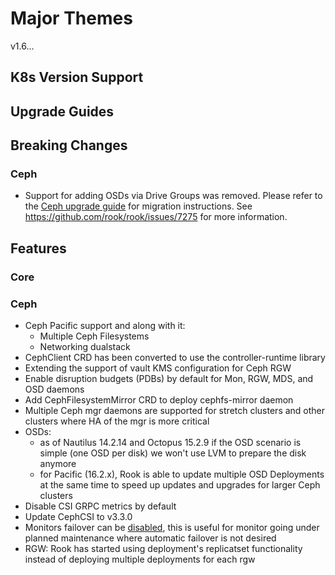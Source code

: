 # Major Themes

v1.6...

## K8s Version Support

## Upgrade Guides

## Breaking Changes

### Ceph
* Support for adding OSDs via Drive Groups was removed. Please refer to the
  [Ceph upgrade guide](Documentation/ceph-upgrade.md#migrate-the-drive-group-spec) for migration
  instructions.
  See https://github.com/rook/rook/issues/7275 for more information.

## Features

### Core

### Ceph

* Ceph Pacific support and along with it:
  * Multiple Ceph Filesystems
  * Networking dualstack
* CephClient CRD has been converted to use the controller-runtime library
* Extending the support of vault KMS configuration for Ceph RGW
* Enable disruption budgets (PDBs) by default for Mon, RGW, MDS, and OSD daemons
* Add CephFilesystemMirror CRD to deploy cephfs-mirror daemon
* Multiple Ceph mgr daemons are supported for stretch clusters and other clusters where HA of the mgr is more critical
* OSDs:
  * as of Nautilus 14.2.14 and Octopus 15.2.9 if the OSD scenario is simple (one OSD per disk) we won't use LVM to prepare the disk anymore
  * for Pacific (16.2.x), Rook is able to update multiple OSD Deployments at the same time to speed
    up updates and upgrades for larger Ceph clusters
* Disable CSI GRPC metrics by default
* Update CephCSI to v3.3.0
* Monitors failover can be [disabled](Documentation/ceph-mon-health.md#failing-over-a-monitor), this is useful for monitor going under planned maintenance where automatic failover is not desired
* RGW: Rook has started using deployment's replicatset functionality instead of deploying multiple deployments for each rgw
